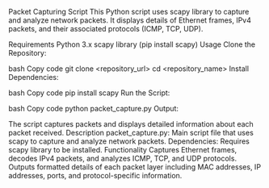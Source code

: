 Packet Capturing Script
This Python script uses scapy library to capture and analyze network packets. It displays details of Ethernet frames, IPv4 packets, and their associated protocols (ICMP, TCP, UDP).

Requirements
Python 3.x
scapy library (pip install scapy)
Usage
Clone the Repository:

bash
Copy code
git clone <repository_url>
cd <repository_name>
Install Dependencies:

bash
Copy code
pip install scapy
Run the Script:

bash
Copy code
python packet_capture.py
Output:

The script captures packets and displays detailed information about each packet received.
Description
packet_capture.py: Main script file that uses scapy to capture and analyze network packets.
Dependencies: Requires scapy library to be installed.
Functionality
Captures Ethernet frames, decodes IPv4 packets, and analyzes ICMP, TCP, and UDP protocols.
Outputs formatted details of each packet layer including MAC addresses, IP addresses, ports, and protocol-specific information.
